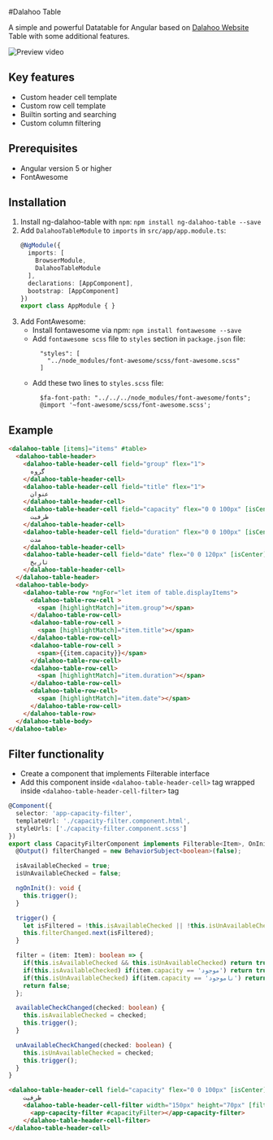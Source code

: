 #Dalahoo Table

A simple and powerful Datatable for Angular based on [Dalahoo Website](https://dalahoo.com/) Table with some additional features.

![Preview video][]

## Key features

- Custom header cell template
- Custom row cell template
- Builtin sorting and searching
- Custom column filtering

## Prerequisites

- Angular version 5 or higher
- FontAwesome

## Installation

1. Install ng-dalahoo-table with `npm`:
    `npm install ng-dalahoo-table --save`
2. Add `DalahooTableModule` to `imports` in `src/app/app.module.ts`:
    ```typescript
    @NgModule({
      imports: [
        BrowserModule,
        DalahooTableModule
      ],
      declarations: [AppComponent],
      bootstrap: [AppComponent]
    })
    export class AppModule { }
    ```
3. Add FontAwesome:
    * Install fontawesome via npm:
      `npm install fontawesome --save`
    * Add `fontawesome scss` file to `styles` section in `package.json` file:
      ```
        "styles": [
          "../node_modules/font-awesome/scss/font-awesome.scss"
        ]
      ```
    * Add these two lines to `styles.scss` file:
      ```
        $fa-font-path: "../../../node_modules/font-awesome/fonts";
        @import '~font-awesome/scss/font-awesome.scss';
      ```
      
## Example
  
```html
<dalahoo-table [items]="items" #table>
  <dalahoo-table-header>
    <dalahoo-table-header-cell field="group" flex="1">
      گروه
    </dalahoo-table-header-cell>
    <dalahoo-table-header-cell field="title" flex="1">
      عنوان
    </dalahoo-table-header-cell>
    <dalahoo-table-header-cell field="capacity" flex="0 0 100px" [isCenter]="true">
      ظرفیت
    </dalahoo-table-header-cell>
    <dalahoo-table-header-cell field="duration" flex="0 0 100px" [isCenter]="true">
      مدت
    </dalahoo-table-header-cell>
    <dalahoo-table-header-cell field="date" flex="0 0 120px" [isCenter]="true">
      تاریخ
    </dalahoo-table-header-cell>
  </dalahoo-table-header>
  <dalahoo-table-body>
    <dalahoo-table-row *ngFor="let item of table.displayItems">
      <dalahoo-table-row-cell >
        <span [highlightMatch]="item.group"></span>
      </dalahoo-table-row-cell>
      <dalahoo-table-row-cell >
        <span [highlightMatch]="item.title"></span>
      </dalahoo-table-row-cell>
      <dalahoo-table-row-cell >
        <span>{{item.capacity}}</span>
      </dalahoo-table-row-cell>
      <dalahoo-table-row-cell>
        <span [highlightMatch]="item.duration"></span>
      </dalahoo-table-row-cell>
      <dalahoo-table-row-cell>
        <span [highlightMatch]="item.date"></span>
      </dalahoo-table-row-cell>
    </dalahoo-table-row>
  </dalahoo-table-body>
</dalahoo-table>
```

## Filter functionality

* Create a component that implements Filterable<T> interface
* Add this component inside `<dalahoo-table-header-cell>` tag wrapped inside `<dalahoo-table-header-cell-filter>` tag

```typescript
@Component({
  selector: 'app-capacity-filter',
  templateUrl: './capacity-filter.component.html',
  styleUrls: ['./capacity-filter.component.scss']
})
export class CapacityFilterComponent implements Filterable<Item>, OnInit {
  @Output() filterChanged = new BehaviorSubject<boolean>(false);

  isAvailableChecked = true;
  isUnAvailableChecked = false;

  ngOnInit(): void {
    this.trigger();
  }

  trigger() {
    let isFiltered = !this.isAvailableChecked || !this.isUnAvailableChecked;
    this.filterChanged.next(isFiltered);
  }

  filter = (item: Item): boolean => {
    if(this.isAvailableChecked && this.isUnAvailableChecked) return true;
    if(this.isAvailableChecked) if(item.capacity == 'موجود') return true;
    if(this.isUnAvailableChecked) if(item.capacity == 'ناموجود') return true;
    return false;
  };

  availableCheckChanged(checked: boolean) {
    this.isAvailableChecked = checked;
    this.trigger();
  }

  unAvailableCheckChanged(checked: boolean) {
    this.isUnAvailableChecked = checked;
    this.trigger();
  }
}
```

```html
<dalahoo-table-header-cell field="capacity" flex="0 0 100px" [isCenter]="true">
    ظرفیت
    <dalahoo-table-header-cell-filter width="150px" height="70px" [filter]="capacityFilter">
      <app-capacity-filter #capacityFilter></app-capacity-filter>
    </dalahoo-table-header-cell-filter>
</dalahoo-table-header-cell>
```

[Preview video]: https://public-media.driftvideo.com/videos-gifs/HYFY-RECORDING-1139828-1181483-1585222869-.gif


